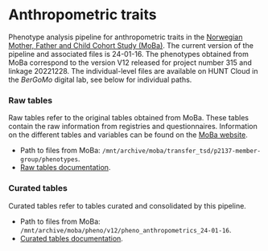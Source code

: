 # Anthropometric traits
Phenotype analysis pipeline for anthropometric traits in the [Norwegian Mother, Father and Child Cohort Study (MoBa)](fhi.no/en/studies/moba).
The current version of the pipeline and associated files is 24-01-16. The phenotypes obtained from MoBa correspond to the version V12 released for project number 315 and linkage 20221228. The individual-level files are available on HUNT Cloud in the _BerGoMo_ digital lab, see below for individual paths.
### Raw tables
Raw tables refer to the original tables obtained from MoBa. These tables contain the raw information from registries and questionnaires. Information on the different tables and variables can be found on the [MoBa website](https://www.fhi.no/en/studies/moba/for-forskere-artikler/questionnaires-from-moba/).
- Path to files from MoBa: `/mnt/archive/moba/transfer_tsd/p2137-member-group/phenotypes`.
- [Raw tables documentation](raw/data.md).
### Curated tables
Curated tables refer to tables curated and consolidated by this pipeline.
- Path to files from MoBa: `/mnt/archive/moba/pheno/v12/pheno_anthropometrics_24-01-16`.
- [Curated tables documentation](tables/phenotypes.md).
